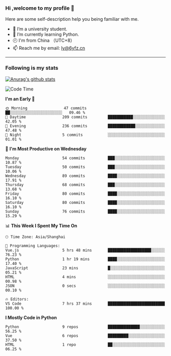### Hi ,welcome to my profile 👋
Here are some self-description help you being familiar with me.
<!--
**liuyunfz/liuyunfz** is a ✨ _special_ ✨ repository because its `README.md` (this file) appears on your GitHub profile.
- 👯 I’m looking to collaborate on ...
- 🤔 I’m looking for help with ...
Here are some ideas to get you started:
-->
- 🏫 I’m a university student.
- 💪 I’m currently learning Python.
- 🕗 I'm from China （UTC+8）
- 📫 Reach me by email: [ly@6yfz.cn](mailto:ly@6yfz.cn)
  
---
### Following is my stats
  
[![Anurag's github stats](https://github-readme-stats.vercel.app/api?username=liuyunfz)](https://github.com/anuraghazra/github-readme-stats)
  
<!--START_SECTION:waka-->
![Code Time](http://img.shields.io/badge/Code%20Time-352%20hrs%2056%20mins-blue)

**I'm an Early 🐤** 

```text
🌞 Morning                47 commits          ██░░░░░░░░░░░░░░░░░░░░░░░   09.46 % 
🌆 Daytime                209 commits         ███████████░░░░░░░░░░░░░░   42.05 % 
🌃 Evening                236 commits         ████████████░░░░░░░░░░░░░   47.48 % 
🌙 Night                  5 commits           ░░░░░░░░░░░░░░░░░░░░░░░░░   01.01 % 
```
📅 **I'm Most Productive on Wednesday** 

```text
Monday                   54 commits          ███░░░░░░░░░░░░░░░░░░░░░░   10.87 % 
Tuesday                  50 commits          ███░░░░░░░░░░░░░░░░░░░░░░   10.06 % 
Wednesday                89 commits          ████░░░░░░░░░░░░░░░░░░░░░   17.91 % 
Thursday                 68 commits          ███░░░░░░░░░░░░░░░░░░░░░░   13.68 % 
Friday                   80 commits          ████░░░░░░░░░░░░░░░░░░░░░   16.10 % 
Saturday                 80 commits          ████░░░░░░░░░░░░░░░░░░░░░   16.10 % 
Sunday                   76 commits          ████░░░░░░░░░░░░░░░░░░░░░   15.29 % 
```


📊 **This Week I Spent My Time On** 

```text
🕑︎ Time Zone: Asia/Shanghai

💬 Programming Languages: 
Vue.js                   5 hrs 48 mins       ███████████████████░░░░░░   76.23 % 
Python                   1 hr 19 mins        ████░░░░░░░░░░░░░░░░░░░░░   17.40 % 
JavaScript               23 mins             █░░░░░░░░░░░░░░░░░░░░░░░░   05.21 % 
HTML                     4 mins              ░░░░░░░░░░░░░░░░░░░░░░░░░   00.98 % 
JSON                     0 secs              ░░░░░░░░░░░░░░░░░░░░░░░░░   00.10 % 

🔥 Editors: 
VS Code                  7 hrs 37 mins       █████████████████████████   100.00 % 
```

**I Mostly Code in Python** 

```text
Python                   9 repos             ██████████████░░░░░░░░░░░   56.25 % 
Vue                      6 repos             █████████░░░░░░░░░░░░░░░░   37.50 % 
HTML                     1 repo              ██░░░░░░░░░░░░░░░░░░░░░░░   06.25 % 
```




<!--END_SECTION:waka-->
